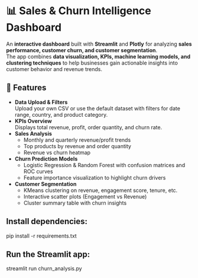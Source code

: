 # 📊 Sales & Churn Intelligence Dashboard  

An **interactive dashboard** built with **Streamlit** and **Plotly** for analyzing **sales performance, customer churn, and customer segmentation**.  
The app combines **data visualization, KPIs, machine learning models, and clustering techniques** to help businesses gain actionable insights into customer behavior and revenue trends.  

## 🔑 Features  

- **Data Upload & Filters**  
  Upload your own CSV or use the default dataset with filters for date range, country, and product category.  
- **KPIs Overview**  
  Displays total revenue, profit, order quantity, and churn rate.  
- **Sales Analysis**  
  - Monthly and quarterly revenue/profit trends  
  - Top products by revenue and order quantity  
  - Revenue vs churn heatmap  
- **Churn Prediction Models**  
  - Logistic Regression & Random Forest with confusion matrices and ROC curves  
  - Feature importance visualization to highlight churn drivers  
- **Customer Segmentation**  
  - KMeans clustering on revenue, engagement score, tenure, etc.  
  - Interactive scatter plots (Engagement vs Revenue)  
  - Cluster summary table with churn insights  

## Install dependencies:
pip install -r requirements.txt

## Run the Streamlit app:
streamlit run churn_analysis.py
